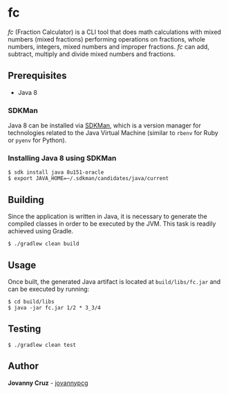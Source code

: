 # fc

*fc* (Fraction Calculator) is a CLI tool that does math calculations with mixed numbers (mixed fractions) performing operations on fractions, whole numbers, integers, mixed numbers and improper fractions. *fc* can add, subtract, multiply and divide mixed numbers and fractions.

## Prerequisites

* Java 8

### SDKMan

Java 8 can be installed via [SDKMan](https://sdkman.io/install), which is a version manager for technologies related to the Java Virtual Machine (similar to `rbenv` for Ruby or `pyenv` for Python).

### Installing Java 8 using SDKMan

```shell
$ sdk install java 8u151-oracle
$ export JAVA_HOME=~/.sdkman/candidates/java/current
```

## Building

Since the application is written in Java, it is necessary to generate the compiled classes in order to be executed by the JVM. This task is readily achieved using Gradle.

```shell
$ ./gradlew clean build
```

## Usage

Once built, the generated Java artifact is located at `build/libs/fc.jar` and can be executed by running:

```shell
$ cd build/libs
$ java -jar fc.jar 1/2 * 3_3/4
```

## Testing

```shell
$ ./gradlew clean test
```

## Author

**Jovanny Cruz** - [jovannypcg](https://github.com/jovannypcg)